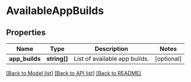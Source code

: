 # AvailableAppBuilds

## Properties
Name | Type | Description | Notes
------------ | ------------- | ------------- | -------------
**app_builds** | **string[]** | List of available app builds. | [optional] 

[[Back to Model list]](../README.md#documentation-for-models) [[Back to API list]](../README.md#documentation-for-api-endpoints) [[Back to README]](../README.md)


